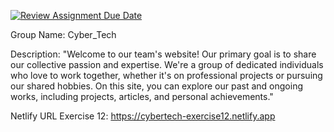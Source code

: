 [![Review Assignment Due Date](https://classroom.github.com/assets/deadline-readme-button-24ddc0f5d75046c5622901739e7c5dd533143b0c8e959d652212380cedb1ea36.svg)](https://classroom.github.com/a/fqpmhemc)

Group Name: Cyber_Tech

Description: 
"Welcome to our team's website! Our primary goal is to share our collective 
passion and expertise. We're a group of dedicated individuals who love to work 
together, whether it's on professional projects or pursuing our shared hobbies. 
On this site, you can explore our past and ongoing works, including projects, 
articles, and personal achievements."

Netlify URL Exercise 12: https://cybertech-exercise12.netlify.app